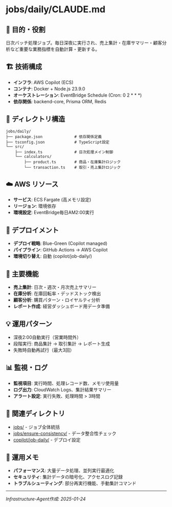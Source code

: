 # jobs/daily/CLAUDE.md

## 🎯 目的・役割

日次バッチ処理ジョブ。毎日深夜に実行され、売上集計・在庫サマリー・顧客分析など重要な業務指標を自動計算・更新する。

## 🏗️ 技術構成
- **インフラ**: AWS Copilot (ECS)
- **コンテナ**: Docker + Node.js 23.9.0
- **オーケストレーション**: EventBridge Schedule (Cron: 0 2 * * *)
- **依存関係**: backend-core, Prisma ORM, Redis

## 📁 ディレクトリ構造
```
jobs/daily/
├── package.json              # 依存関係定義
├── tsconfig.json             # TypeScript設定
└── src/
    ├── index.ts              # 日次処理メイン制御
    └── calculators/
        ├── product.ts        # 商品・在庫集計ロジック
        └── transaction.ts    # 取引・売上集計ロジック
```

## ☁️ AWS リソース
- **サービス**: ECS Fargate (高メモリ設定)
- **リージョン**: 環境依存
- **環境設定**: EventBridge毎日AM2:00実行

## 🔄 デプロイメント
- **デプロイ戦略**: Blue-Green (Copilot managed)
- **パイプライン**: GitHub Actions → AWS Copilot
- **環境切り替え**: 自動 (copilot/job-daily/)

## 🔧 主要機能
- **売上集計**: 日次・週次・月次売上サマリー
- **在庫分析**: 在庫回転率・デッドストック検出
- **顧客分析**: 購買パターン・ロイヤルティ分析
- **レポート作成**: 経営ダッシュボード用データ準備

## 💡 運用パターン
- 深夜2:00自動実行（営業時間外）
- 段階実行: 商品集計 → 取引集計 → レポート生成
- 失敗時自動再試行（最大3回）

## 📊 監視・ログ
- **監視項目**: 実行時間、処理レコード数、メモリ使用量
- **ログ出力**: CloudWatch Logs、集計結果サマリー
- **アラート設定**: 実行失敗、処理時間 > 3時間

## 🔗 関連ディレクトリ
- [jobs/](../) - ジョブ全体統括
- [jobs/ensure-consistency/](../ensure-consistency/) - データ整合性チェック
- [copilot/job-daily/](../../copilot/job-daily/) - デプロイ設定

## 📝 運用メモ
- **パフォーマンス**: 大量データ処理、並列実行最適化
- **セキュリティ**: 集計データの暗号化、アクセスログ記録
- **トラブルシューティング**: 部分再実行機能、手動集計コマンド

---
*Infrastructure-Agent作成: 2025-01-24*